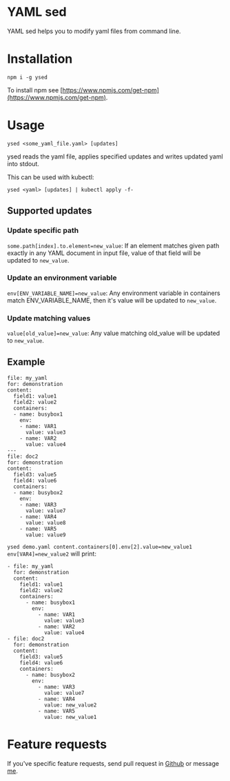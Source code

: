 # YAML sed

YAML sed helps you to modify yaml files from command line.

# Installation

`npm i -g ysed`

To install npm see [https://www.npmjs.com/get-npm](https://www.npmjs.com/get-npm).

# Usage

`ysed <some_yaml_file.yaml> [updates]`

ysed reads the yaml file, applies specified updates and writes updated yaml into stdout.

This can be used with kubectl:

`ysed <yaml> [updates] | kubectl apply -f-`

## Supported updates

### Update specific path
`some.path[index].to.element=new_value`: If an element matches given path exactly in any YAML document in input file, value of that field will be updated to `new_value`.
### Update an environment variable
`env[ENV_VARIABLE_NAME]=new_value`: Any environment variable in containers match ENV_VARIABLE_NAME, then it's value will be updated to `new_value`.
### Update matching values
`value[old_value]=new_value`: Any value matching old_value will be updated to `new_value`.

## Example

```
file: my_yaml
for: demonstration
content:
  field1: value1
  field2: value2
  containers:
  - name: busybox1
    env:
    - name: VAR1
      value: value3
    - name: VAR2
      value: value4
---
file: doc2
for: demonstration
content:
  field3: value5
  field4: value6
  containers:
  - name: busybox2
    env:
    - name: VAR3
      value: value7
    - name: VAR4
      value: value8
    - name: VAR5
      value: value9
```

`ysed demo.yaml content.containers[0].env[2].value=new_value1 env[VAR4]=new_value2`
will print:
```
- file: my_yaml
  for: demonstration
  content:
    field1: value1
    field2: value2
    containers:
      - name: busybox1
        env:
          - name: VAR1
            value: value3
          - name: VAR2
            value: value4
- file: doc2
  for: demonstration
  content:
    field3: value5
    field4: value6
    containers:
      - name: busybox2
        env:
          - name: VAR3
            value: value7
          - name: VAR4
            value: new_value2
          - name: VAR5
            value: new_value1
```

# Feature requests

If you've specific feature requests, send pull request in [Github](https://github.com/chakradarraju/ysed) or message [me](https://chakradarraju.github.io/).

